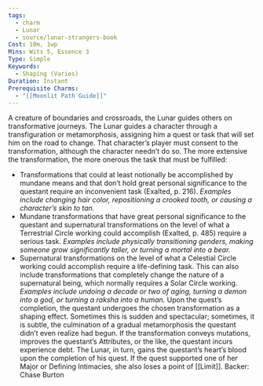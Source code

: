 ```yaml
---
tags:
  - charm
  - Lunar
  - source/lunar-strangers-book
Cost: 10m, 1wp
Mins: Wits 5, Essence 3
Type: Simple
Keywords:
  - Shaping (Varies)
Duration: Instant
Prerequisite Charms:
  - "[[Moonlit Path Guide]]"
---
```

A creature of boundaries and crossroads, the Lunar guides others on transformative journeys.
The Lunar guides a character through a transfiguration or metamorphosis, assigning him a quest or task that will set him on the road to change. That character’s player must consent to the transformation, although the character needn’t do so. The more extensive the transformation, the more onerous the task that must be fulfilled:  
- Transformations that could at least notionally be accomplished by mundane means and that don’t hold great personal significance to the questant require an inconvenient task (Exalted, p. 216). *Examples include changing hair color, repositioning a crooked tooth, or causing a character’s skin to tan.*
 - Mundane transformations that have great personal significance to the questant and supernatural transformations on the level of what a Terrestrial Circle working could accomplish (Exalted, p. 485) require a serious task. *Examples include physically transitioning genders, making someone grow significantly taller, or turning a mortal into a bear.*
 - Supernatural transformations on the level of what a Celestial Circle working could accomplish require a life-defining task. This can also include transformations that completely change the nature of a supernatural being, which normally requires a Solar Circle working. *Examples include undoing a decade or two of aging, turning a demon into a god, or turning a raksha into a human.*
Upon the quest’s completion, the questant undergoes the chosen transformation as a shaping effect. Sometimes this is sudden and spectacular; sometimes, it is subtle, the culmination of a gradual metamorphosis the questant didn’t even realize had begun. If the transformation conveys mutations, improves the questant’s Attributes, or the like, the questant incurs experience debt.
The Lunar, in turn, gains the questant’s heart’s blood upon the completion of his quest. If the quest supported one of her Major or Defining Intimacies, she also loses a point of [[Limit]].
Backer: Chase Burton
